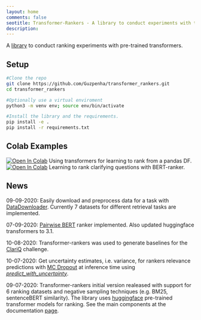```yaml
---
layout: home
comments: false
seotitle: Transformer-Rankers - A library to conduct experiments with transformer-based rankers
description: 
---
```


A [library](https://github.com/Guzpenha/transformer_rankers) to conduct ranking experiments with pre-trained transformers.


## Setup
```bash
#Clone the repo
git clone https://github.com/Guzpenha/transformer_rankers.git
cd transformer_rankers    

#Optionally use a virtual enviroment
python3 -m venv env; source env/bin/activate    

#Install the library and the requirements.
pip install -e .
pip install -r requirements.txt
```

## Colab Examples
[![Open In Colab](https://colab.research.google.com/assets/colab-badge.svg)](https://colab.research.google.com/drive/1h6N7uGMFWS5n5y95bUmxUdgPcVSU0xNu?usp=sharing) Using transformers for learning to rank from a pandas DF.
[![Open In Colab](https://colab.research.google.com/assets/colab-badge.svg)](https://colab.research.google.com/drive/1RHHbh5KQY-QDA7kV7wyHFJ7B_w5RRHzP?usp=sharing) Learning to rank clarifying questions with BERT-ranker.

<!-- ## Example (I): BERT-ranker for retrieving similar questions

The task is to rank similar questions to an input question. We download the data and train BERT-ranker (with only 1000 samples to be fast) using one of our example scripts:

```bash
    cd transformer_rankers/scripts
    ./download_sqr_data.sh

    python ../examples/crr_bert_ranker_example.py \
        --task qqp \
        --data_folder ../../data/ \
        --output_dir ../../data/output_data \
        --sample_data 1000
```

## Example (II): Different transformers for a custom Pandas dataset
Check our documentation for an [example](https://guzpenha.github.io/transformer-rankers-doc/html/quick-start.html#example-ii-custom-dataset) with a custom dataset. [![Open In Colab](https://colab.research.google.com/assets/colab-badge.svg)](https://colab.research.google.com/drive/1h6N7uGMFWS5n5y95bUmxUdgPcVSU0xNu?usp=sharing)


## Example (III): BERT-ranker for clarifying questions

Check our colab for ranking clarifying questions to queries with BERT. The results are baselines for the [ClariQ](https://github.com/aliannejadi/ClariQ) challenge. [![Open In Colab](https://colab.research.google.com/assets/colab-badge.svg)](https://colab.research.google.com/drive/1RHHbh5KQY-QDA7kV7wyHFJ7B_w5RRHzP?usp=sharing) -->


## News
09-09-2020: Easily download and preprocess data for a task with [DataDownloader](https://github.com/Guzpenha/transformer_rankers/blob/master/transformer_rankers/examples/download_task_data.py). Currently 7 datasets for different retrieval tasks are implemented.

07-09-2020: [Pairwise BERT](https://github.com/Guzpenha/transformer_rankers/blob/master/transformer_rankers/models/pairwise_bert.py) ranker implemented. Also updated huggingface transformers to 3.1.

10-08-2020: Transformer-rankers was used to generate baselines for the [ClariQ](https://github.com/aliannejadi/ClariQ) challenge.

10-07-2020: Get uncertainty estimates, i.e. variance, for rankers relevance predictions with [MC Dropout](https://arxiv.org/abs/1506.02142) at inference time using [*predict_with_uncertainty*](https://guzpenha.github.io/transformer-rankers-doc/html/_autosummary/transformer_rankers.trainers.transformer_trainer.TransformerTrainer.html#transformer_rankers.trainers.transformer_trainer.TransformerTrainer.predict_with_uncertainty).

09-07-2020: Transformer-rankers initial version realeased with support for 6 ranking datasets and negative sampling techniques (e.g. BM25, sentenceBERT similarity). The library uses [huggingface](https://huggingface.co/transformers/pretrained_models.html) pre-trained transformer models for ranking. See the main components at the documentation [page](https://guzpenha.github.io/transformer-rankers-doc/html/main-modules.html).

